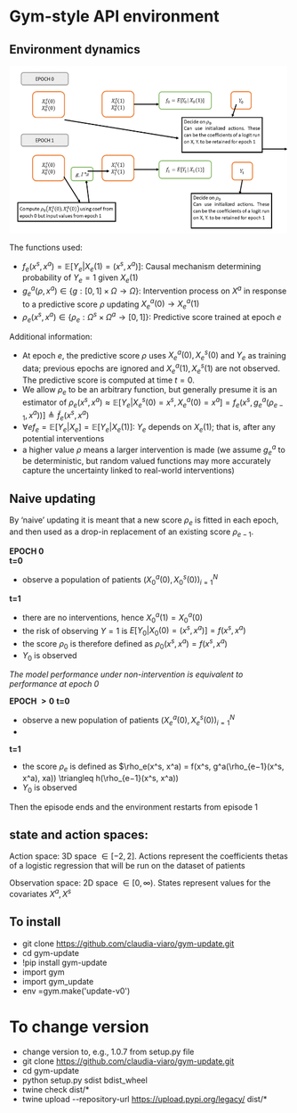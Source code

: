# Gym-style API environment

## Environment dynamics

<img width="500" height="300" src="https://github.com/claudia-viaro/gym-update/blob/main/dynamics.png">

The functions used:
- $f_e(x^s, x^a) = \mathbb{E}[Y_e|X_e(1) = (x^s, x^a)]$: Causal mechanism determining probability of $Y_e = 1$ given $X_e(1)$
- $g^a_e(\rho, x^a) \in \{g : [0, 1] \times \Omega \rightarrow \Omega \}$: Intervention process on $X^a$ in response to a predictive score $\rho$ updating $X^a_e(0) \rightarrow X^a_e(1)$
- $\rho_e(x^s, x^a) \in \{\rho_e : \Omega^s \times \Omega^a \rightarrow [0, 1]\}$: Predictive score trained at epoch $e$


Additional information:
- At epoch $e$, the predictive score $\rho$ uses $X^a_e(0), X^s_e(0)$ and $Y_e$ as training data; previous epochs are ignored and $X^a_e(1), X^s_e(1)$ are not observed. The predictive score is computed at time $t=0$.
- We allow $\rho_e$ to be an arbitrary function, but generally presume it is an estimator of $\rho_e(x^s, x^a) \approx \mathbb{E} [Y_e|X^s_e(0) = x^s, X^a_e(0) = x^a]= f_e(x^s, g^a_e(\rho_{e−1}, x^a))] \triangleq \tilde{f}_e (x^s, x^a)$
- $\forall e f_e = \mathbb{E}[Y_e|X_e] = \mathbb{E}[Y_e|X_e(1)]$: $Y_e$ depends on $X_e(1)$; that is, after any potential interventions
- a higher value $\rho$ means a larger intervention is made (we assume $g^a_e$ to be deterministic, but random valued functions may more accurately capture the
uncertainty linked to real-world interventions)



## Naive updating
By  ‘naive’ updating it is meant that a new score $ρ_e$ is fitted in each epoch, and then used as a drop-in replacement of an existing score $ρ_{e−1}$.

**EPOCH 0** <br />
**t=0** <br />
- observe a population of patients $(X_0^a(0),X_0^s(0))_{i=1}^N$

**t=1** <br />
- there are no interventions, hence $X_0^a(1) = X_0^a(0)$
- the risk of observing $Y = 1$ is $E[Y_0|X_0(0) = (x^s, x^a)] =f(x^s, x^a)$
- the score $ρ_0$ is therefore defined as $\rho_0(x^s, x^a) = f(x^s, x^a)$
- $Y_0$ is observed 

_The model performance under non-intervention is equivalent to performance at epoch 0_ <br />

**EPOCH $>0$**
**t=0**<br />
- observe a new population of patients $(X_e^a(0),X_e^s(0))_{i=1}^N$
- 

**t=1**<br />
- the score $ρ_e$ is defined as $\rho_e(x^s, x^a) = f(x^s, g^a(\rho_{e−1}(x^s, x^a), xa)) \triangleq h(\rho_{e−1}(x^s, x^a))
- $Y_0$ is observed 


Then the episode ends and the environment restarts from episode 1 <br />

## state and action spaces:
Action space: 3D space $\in [-2, 2]$. Actions represent the coefficients thetas of a logistic regression that will be run on the dataset of patients         <br />    

Observation space: 2D space $\in [0, \infty)$. States represent values for the covariates $X^a, X^s$  <br />

## To install
- git clone https://github.com/claudia-viaro/gym-update.git
- cd gym-update
- !pip install gym-update
- import gym
- import gym_update
- env =gym.make('update-v0')

# To change version
- change version to, e.g., 1.0.7 from setup.py file
- git clone https://github.com/claudia-viaro/gym-update.git
- cd gym-update
- python setup.py sdist bdist_wheel
- twine check dist/*
- twine upload --repository-url https://upload.pypi.org/legacy/ dist/*
